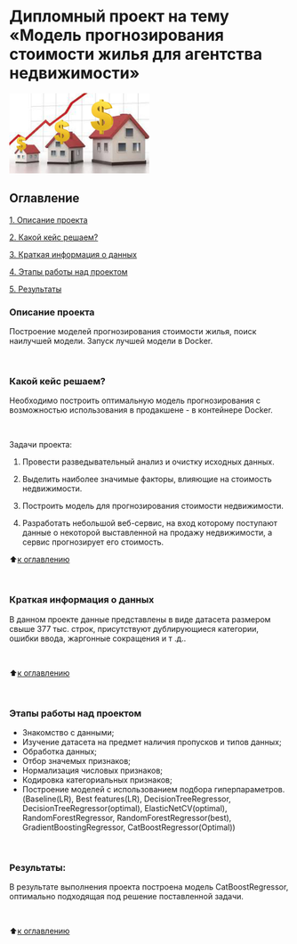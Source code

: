 # Дипломный проект на тему «Модель прогнозирования стоимости жилья для агентства недвижимости»
<img src="img1.jpg" width=50% height=50%>

## Оглавление
[1. Описание проекта](#описание-проекта)  

[2. Какой кейс решаем?](#Какой-кейс-решаем)

[3. Краткая информация о данных](#Краткая-информация-о-данных)

[4. Этапы работы над проектом](#Этапы-работы-над-проектом)

[5. Результаты](#Результаты)


### Описание проекта

Построение моделей прогнозирования стоимости жилья, поиск наилучшей модели. Запуск лучшей модели в Docker. 

<br>

### Какой кейс решаем?

Необходимо построить оптимальную модель прогнозирования с возможностью использования в продакшене - в контейнере Docker.

<br>

Задачи проекта:

1. Провести разведывательный анализ и очистку исходных данных.

2. Выделить наиболее значимые факторы, влияющие на стоимость недвижимости.

3. Построить модель для прогнозирования стоимости недвижимости.

4. Разработать небольшой веб-сервис, на вход которому поступают данные о некоторой выставленной на продажу недвижимости, а сервис прогнозирует его стоимость.


:arrow_up:[к оглавлению](#Оглавление)

<br>

### Краткая информация о данных

В данном проекте данные представлены в виде датасета размером свыше 377 тыс. строк, присутствуют дублирующиеся категории, ошибки ввода, жаргонные сокращения и т .д.. 

<br>

:arrow_up:[к оглавлению](#Оглавление)

<br>

### Этапы работы над проектом
- Знакомство с данными;
- Изучение датасета на предмет наличия пропусков и типов данных;
- Обработка данных;
- Отбор значемых признаков;
- Нормализация числовых признаков;
- Кодировка категориальных признаков;
- Построение моделей с использованием подбора гиперпараметров. (Baseline(LR), Best features(LR), DecisionTreeRegressor, DecisionTreeRegressor(optimal), ElasticNetCV(optimal), RandomForestRegressor, RandomForestRegressor(best), GradientBoostingRegressor, CatBoostRegressor(Optimal))


<br>

### Результаты:

В результате выполнения проекта построена модель CatBoostRegressor, оптимально подходящая под решение поставленной задачи.

<br>

:arrow_up:[к оглавлению](#Оглавление)

<br>
